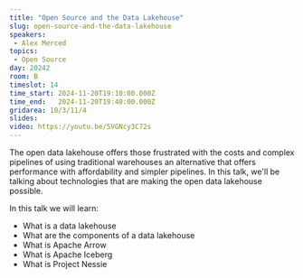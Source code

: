 ```yaml
---
title: "Open Source and the Data Lakehouse"
slug: open-source-and-the-data-lakehouse
speakers:
 - Alex Merced
topics:
 - Open Source
day: 20242
room: B
timeslot: 14
time_start: 2024-11-20T19:10:00.000Z
time_end:   2024-11-20T19:40:00.000Z
gridarea: 10/3/11/4
slides: 
video: https://youtu.be/5VGNcy3C72s
---
```


The open data lakehouse offers those frustrated with the costs and complex pipelines of using traditional warehouses an alternative that offers performance with affordability and simpler pipelines. In this talk, we'll be talking about technologies that are making the open data lakehouse possible.
 
In this talk we will learn:
 - What is a data lakehouse
 - What are the components of a data lakehouse
 - What is Apache Arrow
 - What is Apache Iceberg
 - What is Project Nessie